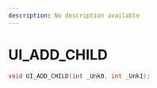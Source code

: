 ```yaml
---
description: No description available 
---
```


# UI_ADD_CHILD

```cpp
void UI_ADD_CHILD(int _Unk0, int _Unk1);
```